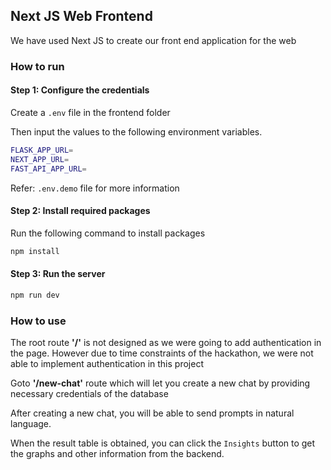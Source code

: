 ## Next JS Web Frontend

We have used Next JS to create our front end application for the web

### How to run

#### Step 1: Configure the credentials

Create a `.env` file in the frontend folder

Then input the values to the following environment variables.

```bash
FLASK_APP_URL=
NEXT_APP_URL=
FAST_API_APP_URL=
```

Refer: `.env.demo` file for more information

#### Step 2: Install required packages

Run the following command to install packages

```bash
npm install
```

#### Step 3: Run the server

```bash
npm run dev
```

### How to use

The root route __'/'__ is not designed as we were going to add authentication in the page.
However due to time constraints of the hackathon, we were not able to implement authentication in this project

Goto __'/new-chat'__ route which will let you create a new chat by providing necessary credentials of the database

After creating a new chat, you will be able to send prompts in natural language.

When the result table is obtained, you can click the `Insights` button to get the graphs and other information from the backend.